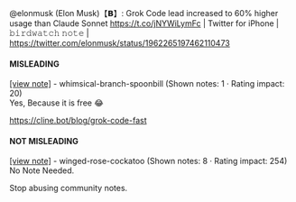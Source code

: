 @elonmusk (Elon Musk)【𝗕】: Grok Code lead increased to 60% higher usage than Claude Sonnet https://t.co/jNYWiLymFc | Twitter for iPhone | 𝚋𝚒𝚛𝚍𝚠𝚊𝚝𝚌𝚑 𝚗𝚘𝚝𝚎 | https://twitter.com/elonmusk/status/1962265197462110473

#### MISLEADING

[[view note]](https://x.com/i/birdwatch/n/1962287460043612409) - whimsical-branch-spoonbill (Shown notes: 1 · Rating impact: 20)\
Yes, Because it is free 😂

https://cline.bot/blog/grok-code-fast

#### NOT MISLEADING

[[view note]](https://x.com/i/birdwatch/n/1962315418305286411) - winged-rose-cockatoo (Shown notes: 8 · Rating impact: 254)\
No Note Needed. 

Stop abusing community notes. 
